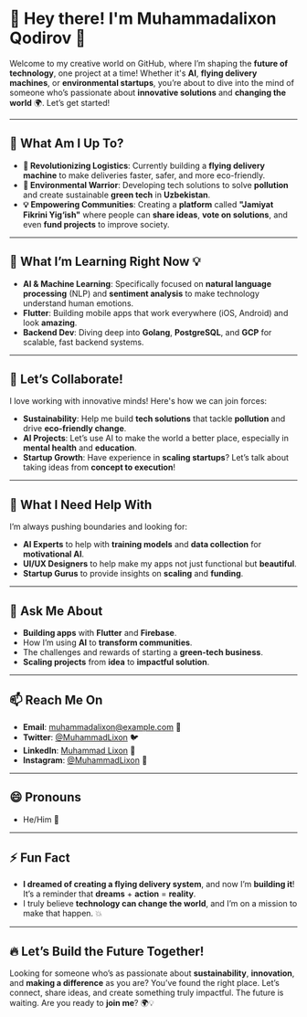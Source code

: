 # 👋 Hey there! I'm **Muhammadalixon Qodirov** 🚀

Welcome to my creative world on GitHub, where I’m shaping the **future of technology**, one project at a time! Whether it's **AI**, **flying delivery machines**, or **environmental startups**, you’re about to dive into the mind of someone who’s passionate about **innovative solutions** and **changing the world** 🌍. Let’s get started!

---

## 🚀 **What Am I Up To?**
- **🚁 Revolutionizing Logistics**: Currently building a **flying delivery machine** to make deliveries faster, safer, and more eco-friendly.
- **🌱 Environmental Warrior**: Developing tech solutions to solve **pollution** and create sustainable **green tech** in **Uzbekistan**.
- **💡 Empowering Communities**: Creating a **platform** called **"Jamiyat Fikrini Yig‘ish"** where people can **share ideas**, **vote on solutions**, and even **fund projects** to improve society.

---

## 🌱 **What I’m Learning Right Now** 💡
- **AI & Machine Learning**: Specifically focused on **natural language processing** (NLP) and **sentiment analysis** to make technology understand human emotions.
- **Flutter**: Building mobile apps that work everywhere (iOS, Android) and look **amazing**.
- **Backend Dev**: Diving deep into **Golang**, **PostgreSQL**, and **GCP** for scalable, fast backend systems.

---

## 👯 **Let’s Collaborate!**
I love working with innovative minds! Here's how we can join forces:
- **Sustainability**: Help me build **tech solutions** that tackle **pollution** and drive **eco-friendly change**.
- **AI Projects**: Let’s use AI to make the world a better place, especially in **mental health** and **education**.
- **Startup Growth**: Have experience in **scaling startups**? Let’s talk about taking ideas from **concept to execution**!

---

## 🤔 **What I Need Help With**
I’m always pushing boundaries and looking for:
- **AI Experts** to help with **training models** and **data collection** for **motivational AI**.
- **UI/UX Designers** to help make my apps not just functional but **beautiful**.
- **Startup Gurus** to provide insights on **scaling** and **funding**.

---

## 💬 **Ask Me About** 
- **Building apps** with **Flutter** and **Firebase**. 
- How I’m using **AI** to **transform communities**.
- The challenges and rewards of starting a **green-tech business**.
- **Scaling projects** from **idea** to **impactful solution**.

---

## 📫 **Reach Me On**
- **Email**: muhammadalixon@example.com 📧
- **Twitter**: [@MuhammadLixon](https://twitter.com/MuhammadLixon) 🐦
- **LinkedIn**: [Muhammad Lixon](https://linkedin.com/in/muhammadalixon) 💼
- **Instagram**: [@MuhammadLixon](https://instagram.com/muhammadalixon) 📸

---

## 😄 **Pronouns**
- He/Him 🌟

---

## ⚡ **Fun Fact**
- **I dreamed of creating a flying delivery system**, and now I’m **building it**! It’s a reminder that **dreams** + **action** = **reality**.
- I truly believe **technology can change the world**, and I’m on a mission to make that happen. 💥

---

## 🔥 **Let’s Build the Future Together!**
Looking for someone who’s as passionate about **sustainability**, **innovation**, and **making a difference** as you are? You’ve found the right place. Let’s connect, share ideas, and create something truly impactful. The future is waiting. Are you ready to **join me**? 🌍💡

